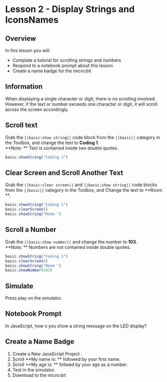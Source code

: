 # Lesson 2 - Display Strings and IconsNames 

## Overview
In this lesson you will:
* Complate a tutorial for scrolling strings and numbers 
* Respond to a notebook prompt about this lesson
* Create a name badge for the micro:bit

## Information
When displaying a single character or digit, there is no 
scrolling involved. However, if the text or number exceeds 
one character or digit, it will scroll across the screen 
accordingly.

## Scroll text 
Grab the ``||basic:show string||`` code block from the ``||basic||`` 
category in the Toolbox, and change the text to **Coding 1**.  
**Note: ** Text is contained inside two double quotes.
```typescript
basic.showString("Coding 1")
```
## Clear Screen and Scroll Another Text 
Grab the ``||basic:clear screen||`` and ``||basic:show string||`` 
code blocks from the ``||basic||`` category in the Toolbox, and Change
the text to **Room **.
```typescript
basic.showString("Coding 1")
basic.clearScreen()
basic.showString("Room ")
```
## Scroll a Number 
Grab the ``||basic:show number||`` and change the number to **103**.  
**Note: ** Numbers are not contained inside double quotes.
```typescript
basic.showString("Coding 1")
basic.clearScreen()
basic.showString("Room ")
basic.showNumber(103)
```
## Simulate
Press play on the simulator.

## Notebook Prompt

In JavaScript, how o you show a string message on the LED display?

## Create a Name Badge 
1. Create a New JavaScript Project .
2. Scroll **My name is: ** followed by your first name.
3. Scroll **My age is: ** follwed by your age as a number.
4. Test in the simulator.
5. Download to the micro:bit